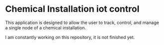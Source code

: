 # Chemical Installation iot control

This application is designed to allow the user to track, control, and manage a single node of a chemical installation. 


I am constantly working on this repository, it is not finished yet. 